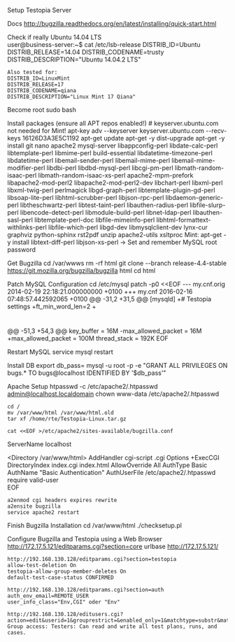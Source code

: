 Setup Testopia Server

Docs
    http://bugzilla.readthedocs.org/en/latest/installing/quick-start.html

Check if really Ubuntu 14.04 LTS    
    user@business-server:~$ cat /etc/lsb-release
    DISTRIB_ID=Ubuntu
    DISTRIB_RELEASE=14.04
    DISTRIB_CODENAME=trusty
    DISTRIB_DESCRIPTION="Ubuntu 14.04.2 LTS"

    Also tested for:
    DISTRIB_ID=LinuxMint
    DISTRIB_RELEASE=17
    DISTRIB_CODENAME=qiana
    DISTRIB_DESCRIPTION="Linux Mint 17 Qiana"
    
Become root
    sudo bash

Install packages (ensure all APT repos enabled!)
    # keyserver.ubuntu.com not needed for Mint!
    apt-key adv --keyserver keyserver.ubuntu.com --recv-keys 16126D3A3E5C1192
    apt-get update
    apt-get -y dist-upgrade
    apt-get -y install git nano apache2 mysql-server libappconfig-perl libdate-calc-perl libtemplate-perl libmime-perl build-essential libdatetime-timezone-perl libdatetime-perl libemail-sender-perl libemail-mime-perl libemail-mime-modifier-perl libdbi-perl libdbd-mysql-perl libcgi-pm-perl libmath-random-isaac-perl libmath-random-isaac-xs-perl apache2-mpm-prefork libapache2-mod-perl2 libapache2-mod-perl2-dev libchart-perl libxml-perl libxml-twig-perl perlmagick libgd-graph-perl libtemplate-plugin-gd-perl libsoap-lite-perl libhtml-scrubber-perl libjson-rpc-perl libdaemon-generic-perl libtheschwartz-perl libtest-taint-perl libauthen-radius-perl libfile-slurp-perl libencode-detect-perl libmodule-build-perl libnet-ldap-perl libauthen-sasl-perl libtemplate-perl-doc libfile-mimeinfo-perl libhtml-formattext-withlinks-perl libfile-which-perl libgd-dev libmysqlclient-dev lynx-cur graphviz python-sphinx rst2pdf unzip apache2-utils xsltproc
    Mint: apt-get -y install libtext-diff-perl libjson-xs-perl 
    -> Set and remember MySQL root password
    
Get Bugzilla
    cd /var/wwws
    rm -rf html
    git clone --branch release-4.4-stable https://git.mozilla.org/bugzilla/bugzilla html
    cd html

Patch MySQL Configuration
    cd /etc/mysql
    patch -p0 <<EOF 
--- my.cnf.orig 2014-02-19 22:18:21.000000000 +0100
+++ my.cnf      2016-02-16 07:48:57.442592065 +0100
@@ -31,2 +31,5 @@
 [mysqld]
+# Testopia settings
+ft_min_word_len=2
+
 #
@@ -51,3 +54,3 @@
 key_buffer             = 16M
-max_allowed_packet     = 16M
+max_allowed_packet     = 100M
 thread_stack           = 192K
EOF

Restart MySQL
    service mysql restart

Install DB
    export db_pass=<your-MySQL-bugs-user-password>
    mysql -u root -p -e "GRANT ALL PRIVILEGES ON bugs.* TO bugs@localhost IDENTIFIED BY '$db_pass'"

Apache Setup
    htpasswd -c /etc/apache2/.htpasswd admin@localhost.localdomain
    chown www-data /etc/apache2/.htpasswd

    cd /
    mv /var/www/html /var/www/html.old
    tar xf /home/rte/Testopia-Linux.tar.gz

    cat <<EOF >/etc/apache2/sites-available/bugzilla.conf
ServerName localhost

<Directory /var/www/html>
  AddHandler cgi-script .cgi
  Options +ExecCGI
  DirectoryIndex index.cgi index.html
  AllowOverride All
  AuthType Basic
  AuthName "Basic Authentication"
  AuthUserFile /etc/apache2/.htpasswd
  require valid-user
</Directory>    
EOF

    a2enmod cgi headers expires rewrite
    a2ensite bugzilla
    service apache2 restart

Finish Bugzilla Installation
    cd /var/www/html
    ./checksetup.pl

Configure Bugzilla and Testopia using a Web Browser
    http://172.17.5.121/editparams.cgi?section=core
    urlbase http://172.17.5.121/

    http://192.168.130.128/editparams.cgi?section=testopia 
    allow-test-deletion On
    testopia-allow-group-member-deletes On
    default-test-case-status CONFIRMED

    http://192.168.130.128/editparams.cgi?section=auth
    auth_env_email=REMOTE_USER
    user_info_class="Env,CGI" oder "Env"

    http://192.168.130.128/editusers.cgi?action=edit&userid=1&grouprestrict=&enabled_only=1&matchtype=substr&matchvalue=login_name&groupid=1&matchstr=admin
    Group access: Testers: Can read and write all test plans, runs, and cases.



